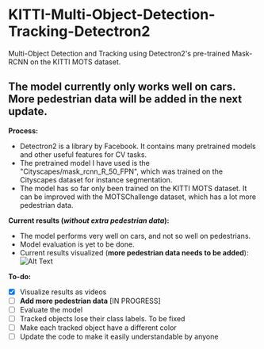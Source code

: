 # KITTI-Multi-Object-Detection-Tracking-Detectron2
Multi-Object Detection and Tracking using Detectron2's pre-trained Mask-RCNN on the KITTI MOTS dataset.

## The model currently only works well on cars. More pedestrian data will be added in the next update.

**Process:**
- Detectron2 is a library by Facebook. It contains many pretrained models and other useful features for CV tasks.
- The pretrained model I have used is the "Cityscapes/mask_rcnn_R_50_FPN", which was trained on the Cityscapes dataset for instance segmentation.
- The model has so far only been trained on the KITTI MOTS dataset. It can be improved with the MOTSChallenge dataset, which has a lot more pedestrian data.

**Current results (*without extra pedestrian data*):**
- The model performs very well on cars, and not so well on pedestrians.
- Model evaluation is yet to be done.
- Current results visualized (**more pedestrian data needs to be added**): <br>
![Alt Text](https://github.com/kevinbtw-codes/KITTI-Multi-Object-Detection-Tracking-Detectron2/blob/main/result_without_pedestrian_data.gif)
  
**To-do:**
- [x] Visualize results as videos
- [ ] **Add more pedestrian data** [IN PROGRESS]
- [ ] Evaluate the model
- [ ] Tracked objects lose their class labels. To be fixed
- [ ] Make each tracked object have a different color
- [ ] Update the code to make it easily understandable by anyone

